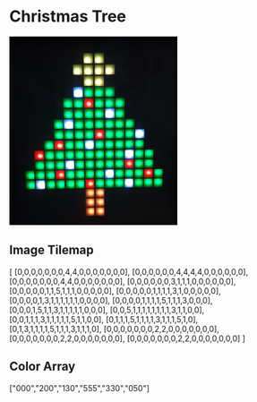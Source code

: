 # Christmas Tree

![](./images/tree.jpg)

## Image Tilemap

[
        [0,0,0,0,0,0,0,4,4,0,0,0,0,0,0,0],
        [0,0,0,0,0,0,4,4,4,4,0,0,0,0,0,0],
        [0,0,0,0,0,0,0,4,4,0,0,0,0,0,0,0],
        [0,0,0,0,0,0,3,1,1,1,0,0,0,0,0,0],
        [0,0,0,0,0,1,1,5,1,1,1,0,0,0,0,0],
        [0,0,0,0,0,1,1,1,1,3,1,0,0,0,0,0],
        [0,0,0,0,1,3,1,1,1,1,1,1,0,0,0,0],
        [0,0,0,0,1,1,1,1,5,1,1,1,3,0,0,0],
        [0,0,0,1,5,1,1,3,1,1,1,1,1,0,0,0],
        [0,0,5,1,1,1,1,1,1,1,1,3,1,1,0,0],
        [0,0,1,1,1,3,1,1,1,1,1,5,1,1,0,0],
        [0,1,1,1,5,1,1,1,1,3,1,1,1,5,1,0],
        [0,1,3,1,1,1,1,5,1,1,1,3,1,1,1,0],
        [0,0,0,0,0,0,0,2,2,0,0,0,0,0,0,0],
        [0,0,0,0,0,0,0,2,2,0,0,0,0,0,0,0],
        [0,0,0,0,0,0,0,2,2,0,0,0,0,0,0,0]
    ]
    
## Color Array

["000","200","130","555","330","050"]

